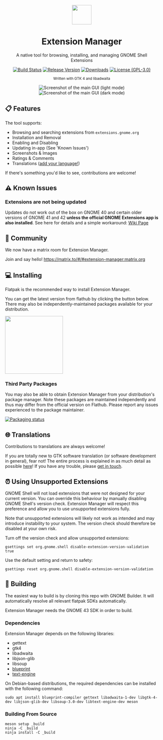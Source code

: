 <div align="center">
  <img src="/data/icons/com.mattjakeman.ExtensionManager.svg" width="64">
  <h1 align="center">Extension Manager</h1>
  <p align="center">A native tool for browsing, installing, and managing GNOME Shell Extensions</p>
  
  [![Build Status](https://img.shields.io/github/actions/workflow/status/mjakeman/extension-manager/main.yml?branch=master)](https://github.com/mjakeman/extension-manager/actions/workflows/main.yml)
[![Release Version](https://img.shields.io/github/v/release/mjakeman/extension-manager)](github.com/mjakeman/extension-manager/releases/latest)
[![Downloads](https://img.shields.io/badge/dynamic/json?color=green&label=downloads&query=installs_total&url=https%3A%2F%2Fflathub.org%2Fapi%2Fv2%2Fstats%2Fcom.mattjakeman.ExtensionManager)](https://flathub.org/apps/details/com.mattjakeman.ExtensionManager)
[![License (GPL-3.0)](https://img.shields.io/github/license/mjakeman/extension-manager)](http://www.gnu.org/licenses/gpl-3.0)

  <sup>Written with GTK 4 and libadwaita</sup>
  
![Screenshot of the main GUI (light mode)](data/screenshot-combined.png#gh-light-mode-only)
![Screenshot of the main GUI (dark mode)](data/screenshot-combined-dark.png#gh-dark-mode-only)

</div>

## 📋 Features
The tool supports:
 - Browsing and searching extensions from `extensions.gnome.org`
 - Installation and Removal
 - Enabling and Disabling
 - Updating in-app (See 'Known Issues')
 - Screenshots &amp; Images
 - Ratings &amp; Comments
 - Translations ([add your language!](#-translations))

If there's something you'd like to see, contributions are welcome!

## ⚠️ Known Issues
### Extensions are not being updated
Updates do not work out of the box on GNOME 40 and certain older versions of GNOME
41 and 42 **unless the official GNOME Extensions app is also installed**. See here
for details and a simple workaround: [Wiki Page](https://github.com/mjakeman/extension-manager/wiki/Known-Issue:-Updates)

## 💬 Community
We now have a matrix room for Extension Manager.

Join and say hello! https://matrix.to/#/#extension-manager:matrix.org

## 💻 Installing
Flatpak is the recommended way to install Extension Manager. 

You can get the latest version from flathub by clicking the button below. There
may also be independently-maintained packages available for your distribution.

<a href="https://flathub.org/apps/details/com.mattjakeman.ExtensionManager">
<img src="https://flathub.org/assets/badges/flathub-badge-i-en.png" width="190px" />
</a>

### Third Party Packages
You may also be able to obtain Extension Manager from your distribution's package manager. Note these packages are maintained independently and thus may differ from the official version on Flathub. Please report any issues experienced to the package maintainer.

[![Packaging status](https://repology.org/badge/vertical-allrepos/extension-manager.svg)](https://repology.org/project/extension-manager/versions)

## 🌐 Translations
Contributions to translations are always welcome!

If you are totally new to GTK software translation (or software development in general), fear not! The entire process is explained in as much detail as possible [here](https://github.com/mjakeman/extension-manager/blob/master/po/README.md)! If you have any trouble, please [get in touch](#-community).

## ⏰ Using Unsupported Extensions
GNOME Shell will not load extensions that were not designed for your current
version. You can override this behaviour by manually disabling GNOME Shell's
version check. Extension Manager will respect this preference and allow you
to use unsupported extensions fully.

Note that unsupported extensions will likely not work as intended and
may introduce instability to your system. The version check should therefore
be disabled at your own risk.

Turn off the version check and allow unsupported extensions:

```
gsettings set org.gnome.shell disable-extension-version-validation true
```

Use the default setting and return to safety:
```
gsettings reset org.gnome.shell disable-extension-version-validation
```

## 🔨 Building
The easiest way to build is by cloning this repo with GNOME Builder. It
will automatically resolve all relevant flatpak SDKs automatically.

Extension Manager needs the GNOME 43 SDK in order to build.

### Dependencies
Extension Manager depends on the following libraries:
 - gettext
 - gtk4
 - libadwaita
 - libjson-glib
 - libsoup
 - [blueprint](https://gitlab.gnome.org/jwestman/blueprint-compiler)
 - [text-engine](https://github.com/mjakeman/text-engine/)

On Debian-based distributions, the required dependencies can be installed with the following command:
```shell
sudo apt install blueprint-compiler gettext libadwaita-1-dev libgtk-4-dev libjson-glib-dev libsoup-3.0-dev libtext-engine-dev meson
```

### Building From Source
```shell
meson setup _build
ninja -C _build
ninja install -C _build
```
